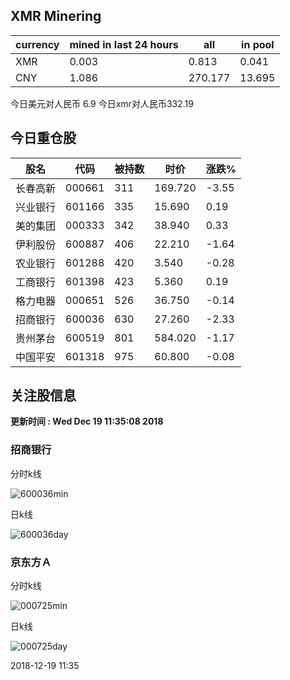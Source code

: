 ## XMR Minering

|currency|mined in last 24 hours|all|in pool|
|---|---|---|---|
|XMR|0.003|0.813|0.041|
|CNY|1.086|270.177|13.695|

今日美元对人民币 6.9	今日xmr对人民币332.19


## 今日重仓股 

|股名|代码|被持数|时价|涨跌%|
|---|---|---|---|---|
|长春高新|000661|311|169.720|-3.55|
|兴业银行|601166|335|15.690|0.19|
|美的集团|000333|342|38.940|0.33|
|伊利股份|600887|406|22.210|-1.64|
|农业银行|601288|420|3.540|-0.28|
|工商银行|601398|423|5.360|0.19|
|格力电器|000651|526|36.750|-0.14|
|招商银行|600036|630|27.260|-2.33|
|贵州茅台|600519|801|584.020|-1.17|
|中国平安|601318|975|60.800|-0.08|

## 关注股信息
**更新时间 : Wed Dec 19 11:35:08 2018**
### 招商银行 
分时k线

![600036min](http://image.sinajs.cn/newchart/min/n/sh600036.gif)

日k线

![600036day](http://image.sinajs.cn/newchart/daily/n/sh600036.gif)

### 京东方Ａ 
分时k线

![000725min](http://image.sinajs.cn/newchart/min/n/sz000725.gif)

日k线

![000725day](http://image.sinajs.cn/newchart/daily/n/sz000725.gif)

2018-12-19 11:35